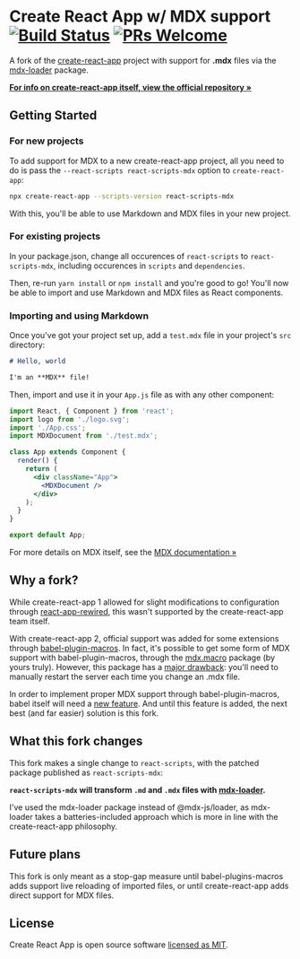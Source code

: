 # Create React App w/ MDX support [![Build Status](https://travis-ci.org/facebook/create-react-app-mdx.svg?branch=master)](https://travis-ci.org/facebook/create-react-app-mdx) [![PRs Welcome](https://img.shields.io/badge/PRs-welcome-green.svg)](https://github.com/facebook/create-react-app-mdx/pulls)

A fork of the [create-react-app](https://github.com/facebook/create-react-app/) project with support for **.mdx** files via the [mdx-loader](https://www.npmjs.com/package/mdx-loader) package.

[**For info on create-react-app itself, view the official repository &raquo;**](https://github.com/facebook/create-react-app/)

## Getting Started

### For new projects

To add support for MDX to a new create-react-app project, all you need to do is pass the `--react-scripts react-scripts-mdx` option to `create-react-app`:

```bash
npx create-react-app --scripts-version react-scripts-mdx
```

With this, you'll be able to use Markdown and MDX files in your new project.

### For existing projects

In your package.json, change all occurences of `react-scripts` to `react-scripts-mdx`, including occurences in `scripts` and `dependencies`.

Then, re-run `yarn install` or `npm install` and you're good to go! You'll now be able to import and use Markdown and MDX files as React components.

### Importing and using Markdown

Once you've got your project set up, add a `test.mdx` file in your project's `src` directory:

```markdown
# Hello, world

I'm an **MDX** file!
```

Then, import and use it in your `App.js` file as with any other component:

```jsx
import React, { Component } from 'react';
import logo from './logo.svg';
import './App.css';
import MDXDocument from './test.mdx';

class App extends Component {
  render() {
    return (
      <div className="App">
        <MDXDocument />
      </div>
    );
  }
}

export default App;
```

For more details on MDX itself, see the [MDX documentation &raquo;](https://mdxjs.com)

## Why a fork?

While create-react-app 1 allowed for slight modifications to configuration through [react-app-rewired](https://github.com/timarney/react-app-rewired), this wasn't supported by the create-react-app team itself.

With create-react-app 2, official support was added for some extensions through [babel-plugin-macros](https://github.com/kentcdodds/babel-plugin-macros). In fact, it's possible to get some form of MDX support with babel-plugin-macros, through the [mdx.macro](https://www.npmjs.com/package/mdx.macro) package (by yours truly). However, this package has a [major drawback](https://github.com/facebook/create-react-app/issues/5580): you'll need to manually restart the server each time you change an .mdx file.

In order to implement proper MDX support through babel-plugin-macros, babel itself will need a [new feature](https://github.com/babel/babel/issues/8497). And until this feature is added, the next best (and far easier) solution is this fork.

## What this fork changes

This fork makes a single change to `react-scripts`, with the patched package published as `react-scripts-mdx`:

**`react-scripts-mdx` will transform `.md` and `.mdx` files with [mdx-loader](https://www.npmjs.com/package/mdx-loader).**

I've used the mdx-loader package instead of @mdx-js/loader, as mdx-loader takes a batteries-included approach which is more in line with the create-react-app philosophy.

## Future plans

This fork is only meant as a stop-gap measure until babel-plugins-macros adds support live reloading of imported files, or until create-react-app adds direct support for MDX files.

## License

Create React App is open source software [licensed as MIT](https://github.com/facebook/create-react-app/blob/master/LICENSE).
